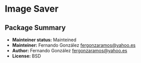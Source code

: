 # Image Saver

## Package Summary

* **Mainteiner status:** Mainteined
* **Mainteiner:** Fernando González <fergonzaramos@yahoo.es>
* **Author:** Fernando González <fergonzaramos@yahoo.es>
* **License:** BSD